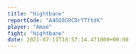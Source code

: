 ```yaml
---
title: "Nightbane"
reportCode: "A46Q8G9CDrYTftdK"
player: "Amaè"
fight: "Nightbane"
date: 2021-07-11T18:57:14.471000+00:00
---
```

